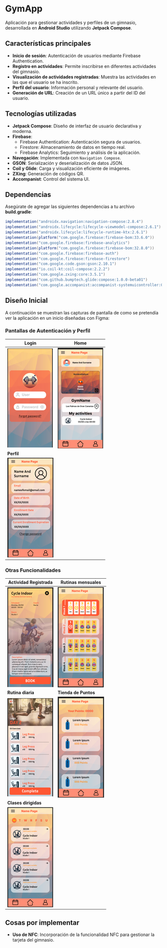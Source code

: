 # GymApp

Aplicación para gestionar actividades y perfiles de un gimnasio, desarrollada en **Android Studio** utilizando **Jetpack Compose**.

## Características principales

- **Inicio de sesión**: Autenticación de usuarios mediante Firebase Authentication.
- **Registro en actividades**: Permite inscribirse en diferentes actividades del gimnasio.
- **Visualización de actividades registradas**: Muestra las actividades en las que el usuario se ha inscrito.
- **Perfil del usuario**: Información personal y relevante del usuario.
- **Generación de URL**: Creación de un URL único a partir del ID del usuario.

## Tecnologías utilizadas

- **Jetpack Compose**: Diseño de interfaz de usuario declarativa y moderna.
- **Firebase**:
  - Firebase Authentication: Autenticación segura de usuarios.
  - Firestore: Almacenamiento de datos en tiempo real.
  - Firebase Analytics: Seguimiento y análisis de la aplicación.
- **Navegación**: Implementada con `Navigation Compose`.
- **GSON**: Serialización y deserialización de datos JSON.
- **Coil y Glide**: Carga y visualización eficiente de imágenes.
- **ZXing**: Generación de códigos QR.
- **Accompanist**: Control del sistema UI.

## Dependencias

Asegúrate de agregar las siguientes dependencias a tu archivo **build.gradle**:

```gradle
implementation("androidx.navigation:navigation-compose:2.8.4")
implementation("androidx.lifecycle:lifecycle-viewmodel-compose:2.6.1")
implementation("androidx.lifecycle:lifecycle-runtime-ktx:2.6.1")
implementation(platform("com.google.firebase:firebase-bom:33.6.0"))
implementation("com.google.firebase:firebase-analytics")
implementation(platform("com.google.firebase:firebase-bom:32.8.0"))
implementation("com.google.firebase:firebase-auth")
implementation("com.google.firebase:firebase-firestore")
implementation("com.google.code.gson:gson:2.10.1")
implementation("io.coil-kt:coil-compose:2.2.2")
implementation("com.google.zxing:core:3.5.1")
implementation("com.github.bumptech.glide:compose:1.0.0-beta01")
implementation("com.google.accompanist:accompanist-systemuicontroller:0.30.1")
```

## Diseño Inicial

A continuación se muestran las capturas de pantalla de como se pretendía ver la aplicación en un inicio diseñadas con Figma:

### Pantallas de Autenticación y Perfil
| Login                          | Home                           |
|--------------------------------|--------------------------------|
| ![Login](assets/Login.png)     | ![Home](assets/home.png)       |
| **Perfil**                     |
| ![Perfil](assets/Profile.png)  |

### Otras Funcionalidades
| Actividad Registrada           | Rutinas mensuales           |
|--------------------------------|--------------------------------|
| ![Actividad](assets/Activitie.png) | ![Tabla](assets/MyTable.png)     |
| **Rutina diaria**     | **Tienda de Puntos**           |
| ![Tabla2](assets/MyTable2.png) | ![Puntos](assets/PointStore.png) |
| **Clases dirigidas**                     |
| ![Clases](assets/Classes.png)  |

## Cosas por implementar

- **Uso de NFC**: Incorporación de la funcionalidad NFC para gestionar la tarjeta del gimnasio.

